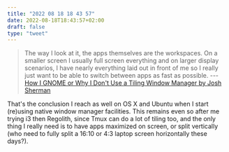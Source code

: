 ```yaml
---
title: "2022 08 18 18 43 57"
date: 2022-08-18T18:43:57+02:00
draft: false
type: "tweet"
---
```


> The way I look at it, the apps themselves are the workspaces. On a smaller screen I usually full screen everything and on larger display scenarios, I have nearly everything laid out in front of me so I really just want to be able to switch between apps as fast as possible. --- [How I GNOME or Why I Don't Use a Tiling Window Manager by Josh Sherman](https://joshtronic.com/2018/09/09/why-i-dont-use-a-tiling-window-manager/)

That's the conclusion I reach as well on OS X and Ubuntu when I start (re)using native window manager facilities. This remains even so after me trying i3 then Regolith, since Tmux can do a lot of tiling too, and the only thing I really need is to have apps maximized on screen, or split vertically (who need to fully split a 16:10 or 4:3 laptop screen horizontally these days?).
